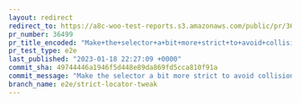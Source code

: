 ```yaml
---
layout: redirect
redirect_to: https://a8c-woo-test-reports.s3.amazonaws.com/public/pr/36499/e2e/index.html
pr_number: 36499
pr_title_encoded: "Make+the+selector+a+bit+more+strict+to+avoid+collision"
pr_test_type: e2e
last_published: "2023-01-18 22:27:09 +0000"
commit_sha: 49744446a1946f5d448e89da869fd5cca810f91a
commit_message: "Make the selector a bit more strict to avoid collision"
branch_name: e2e/strict-locator-tweak
---
```

